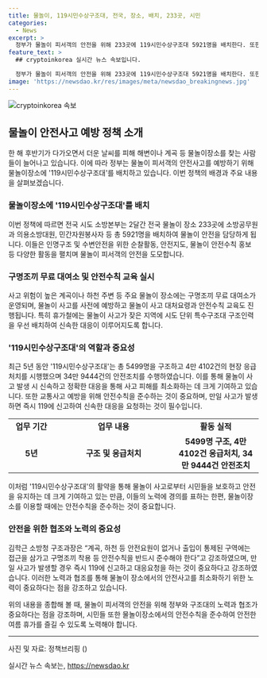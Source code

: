 ```yaml
---
title: 물놀이, 119시민수상구조대, 전국, 장소, 배치, 233곳, 시민
categories:
  - News
excerpt: >
  정부가 물놀이 피서객의 안전을 위해 233곳에 119시민수상구조대 5921명을 배치한다. 또한, 구명조끼 무료 대여소를 운영하고 신속한 구조를 위해 특수구조대를 배치하며, 안전수칙 교육도 실시한다. 최근 5년 동안 5499명을 구조하고 4만 4102건의 응급처치를 시행한 119시민수상구조대의 활약과 안전수칙의 중요성을 강조한다. 
feature_text: >
  ## cryptoinkorea 실시간 뉴스 속보입니다.

  정부가 물놀이 피서객의 안전을 위해 233곳에 119시민수상구조대 5921명을 배치한다. 또한, 구명조끼 무료 대여소를 운영하고 신속한 구조를 위해 특수구조대를 배치하며, 안전수칙 교육도 실시한다. 최근 5년 동안 5499명을 구조하고 4만 4102건의 응급처치를 시행한 119시민수상구조대의 활약과 안전수칙의 중요성을 강조한다. 
image: 'https://newsdao.kr/res/images/meta/newsdao_breakingnews.jpg'
---
```


<p><img src="https://newsdao.kr/res/images/meta/newsdao_breakingnews.jpg" alt="cryptoinkorea 속보" /></p>

<h2 data-ke-size="size26">물놀이 안전사고 예방 정책 소개</h2>

<p data-ke-size="size16">한 해 후반기가 다가오면서 더운 날씨를 피해 해변이나 계곡 등 물놀이장소를 찾는 사람들이 늘어나고 있습니다. 이에 따라 정부는 물놀이 피서객의 안전사고를 예방하기 위해 물놀이장소에 '119시민수상구조대'를 배치하고 있습니다. 이번 정책의 배경과 주요 내용을 살펴보겠습니다.</p>

<h3>물놀이장소에 '119시민수상구조대'를 배치</h3>

<p data-ke-size="size16">이번 정책에 따르면 전국 시도 소방본부는 2달간 전국 물놀이 장소 233곳에 소방공무원과 의용소방대원, 민간자원봉사자 등 총 5921명을 배치하여 물놀이 안전을 담당하게 됩니다. 이들은 인명구조 및 수변안전을 위한 순찰활동, 안전지도, 물놀이 안전수칙 홍보 등 다양한 활동을 펼치며 물놀이 피서객의 안전을 도모합니다.</p>

<h3>구명조끼 무료 대여소 및 안전수칙 교육 실시</h3>

<p data-ke-size="size16">사고 위험이 높은 계곡이나 하천 주변 등 주요 물놀이 장소에는 구명조끼 무료 대여소가 운영되며, 물놀이 사고를 사전에 예방하고 물놀이 사고 대처요령과 안전수칙 교육도 진행됩니다. 특히 휴가철에는 물놀이 사고가 잦은 지역에 시도 단위 특수구조대 구조인력을 우선 배치하여 신속한 대응이 이루어지도록 합니다.</p>

<h3>'119시민수상구조대'의 역할과 중요성</h3>

<p data-ke-size="size16">최근 5년 동안 '119시민수상구조대'는 총 5499명을 구조하고 4만 4102건의 현장 응급처치를 시행했으며 34만 9444건의 안전조치를 수행하였습니다. 이를 통해 물놀이 사고 발생 시 신속하고 정확한 대응을 통해 사고 피해를 최소화하는 데 크게 기여하고 있습니다. 또한 교통사고 예방을 위해 안전수칙을 준수하는 것이 중요하며, 만일 사고가 발생하면 즉시 119에 신고하여 신속한 대응을 요청하는 것이 필수입니다.</p>

<table>
<tbody>
<tr>
<td style="text-align: center; width: 100px; height: 24px;"><b>업무 기간</b></td>
<td style="text-align: center; width: 300px; height: 24px;"><b>업무 내용</b></td>
<td style="text-align: center; width: 200px; height: 24px;"><b>활동 실적</b></td>
</tr>
<tr>
<td style="text-align: center; height: 17px;"><b>5년</b></td>
<td style="text-align: center; height: 17px;"><b>구조 및 응급처치</b></td>
<td style="text-align: center; height: 17px;"><b>5499명 구조, 4만 4102건 응급처치, 34만 9444건 안전조치</b></td>
</tr>
</tbody>
</table>

<p data-ke-size="size16">이처럼 '119시민수상구조대'의 활약을 통해 물놀이 사고로부터 시민들을 보호하고 안전을 유지하는 데 크게 기여하고 있는 만큼, 이들의 노력에 경의를 표하는 한편, 물놀이장소를 이용할 때에는 안전수칙을 준수하는 것이 중요합니다.</p>

<h3>안전을 위한 협조와 노력의 중요성</h3>

<p data-ke-size="size16">김학근 소방청 구조과장은 “계곡, 하천 등 안전요원이 없거나 출입이 통제된 구역에는 접근을 삼가고 구명조끼 착용 등 안전수칙을 반드시 준수해야 한다”고 강조하였으며, 만일 사고가 발생할 경우 즉시 119에 신고하고 대응요청을 하는 것이 중요하다고 강조하였습니다. 이러한 노력과 협조를 통해 물놀이 장소에서의 안전사고를 최소화하기 위한 노력이 중요하다는 점을 강조하고 있습니다.</p>

<p data-ke-size="size16">위의 내용을 종합해 볼 때, 물놀이 피서객의 안전을 위해 정부와 구조대의 노력과 협조가 중요하다는 점을 강조하며, 시민들 또한 물놀이장소에서의 안전수칙을 준수하여 안전한 여름 휴가를 즐길 수 있도록 노력해야 합니다.</p>

<hr>

<p data-ke-size="size16">사진 및 자료: 정책브리핑 ()</p>
실시간 뉴스 속보는, <a href="https://newsdao.kr" rel="dofollow">https://newsdao.kr</a>


